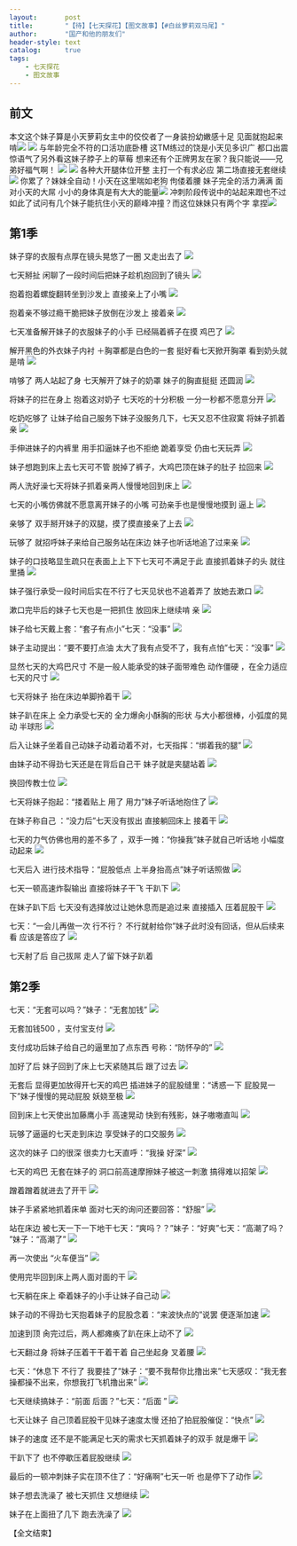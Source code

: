 ```yaml
---
layout:       post
title:        "【待】【七天探花】【图文故事】【#白丝萝莉双马尾】"
author:       "国产和他的朋友们"
header-style: text
catalog:      true
tags:
    - 七天探花
    - 图文故事
---
```


## 前文

本文这个妹子算是小天萝莉女主中的佼佼者了一身装扮幼嫩感十足 见面就抱起来啃![](https://jooao.com/tupian/forum/202411/01/222112zdvaphdmpd01v6c6.gif)
![](https://jooao.com/tupian/forum/202411/01/222126o8z25v5jb1q1b550.gif)
与年龄完全不符的口活功底卧槽 这TM练过的饶是小天见多识广 都口出震惊语气了另外看这妹子脖子上的草莓 想来还有个正牌男友在家？我只能说——兄弟好福气啊！
![](https://jooao.com/tupian/forum/202411/01/222328rks96jy99mq6y114.gif)
![](https://jooao.com/tupian/forum/202411/01/221703hcfjpvfpzwoo5zqo.gif)
各种大开腿体位开整 主打一个有求必应 第二场直接无套继续![](https://jooao.com/tupian/forum/202411/01/222457csivyl8i33yv3lyq.gif)
你累了？妹妹全自动！小天在这里喘如老狗 佝偻着腰 妹子完全的活力满满 面对小天的大屌 小小的身体真是有大大的能量![](https://jooao.com/tupian/forum/202411/01/221808bvut88hz0t8hpzqq.gif)
冲刺阶段传说中的站起来蹬也不过如此了试问有几个妹子能抗住小天的巅峰冲撞？而这位妹妹只有两个字 拿捏![](https://jooao.com/tupian/forum/202411/01/221816w77nzn8avbz6m8kl.gif)

## 第1季

妹子穿的衣服有点厚在镜头晃悠了一圈 又走出去了
![](https://jt.vrnbk.com/tupian/forum/202412/01/203448rqooniic9nzoxszs.gif)

七天掰扯 闲聊了一段时间后把妹子趁机抱回到了镜头
![](https://jt.vrnbk.com/tupian/forum/202412/01/203450seeeq6g6x9eoj9uj.gif)

抱着抱着螺旋翻转坐到沙发上 直接亲上了小嘴
![](https://jt.vrnbk.com/tupian/forum/202412/01/203451rv9dcdddpx4tvd2p.gif)

抱着亲不够过瘾干脆把妹子放倒在沙发上 接着亲
![](https://jt.vrnbk.com/tupian/forum/202412/01/203453z6ahe0kh5u2h0ccd.gif)

七天准备解开妹子的衣服妹子的小手 已经隔着裤子在摸 鸡巴了
![](https://jt.vrnbk.com/tupian/forum/202412/01/203454szoxmzbbqz7nomjq.gif)

解开黑色的外衣妹子内衬 ＋胸罩都是白色的一套 挺好看七天掀开胸罩 看到奶头就是啃
![](https://jt.vrnbk.com/tupian/forum/202412/01/203456rgg2k4r2v82ruvcg.gif)

啃够了 两人站起了身 七天解开了妹子的奶罩 妹子的胸直挺挺 还圆润
![](https://jt.vrnbk.com/tupian/forum/202412/01/203457o5c6sm4776q7774c.gif)

将妹子的拦在身上 抱着这对奶子 七天吃的十分积极 一分一秒都不愿意分开
![](https://jt.vrnbk.com/tupian/forum/202412/01/203459kyazhh2a75v79kmo.gif)

吃奶吃够了 让妹子给自己服务下妹子没服务几下，七天又忍不住寂寞 将妹子抓着亲
![](https://jt.vrnbk.com/tupian/forum/202412/01/203501bblgmm8ntelbem66.gif)

手伸进妹子的内裤里 用手扣逼妹子也不拒绝 跪着享受 仍由七天玩弄
![](https://jt.vrnbk.com/tupian/forum/202412/01/203502pxrxrxdreorfczon.gif)

妹子想跑到床上去七天可不管 脱掉了裤子，大鸡巴顶在妹子的肚子 拉回来
![](https://jt.vrnbk.com/tupian/forum/202412/01/203504j7fdosmw136w39ww.gif)

两人洗好澡七天将妹子抓着亲两人慢慢地回到床上
![](https://jt.vrnbk.com/tupian/forum/202412/01/203507f14idt0winz6iw81.gif)

七天的小嘴仿佛就不愿意离开妹子的小嘴 可劲亲手也是慢慢地摸到 逼上
![](https://jt.vrnbk.com/tupian/forum/202412/01/203509x2644bj8zoxubfbp.gif)

亲够了 双手掰开妹子的双腿，摸了摸直接亲了上去
![](https://jt.vrnbk.com/tupian/forum/202412/01/203511lhx8mdhmbm4ym5bb.gif)

玩够了 就招呼妹子来给自己服务站在床边 妹子也听话地追了过来亲
![](https://jt.vrnbk.com/tupian/forum/202412/01/203514xerrgk1xc6xzku11.gif)

妹子的口技略显生疏只在表面上上下下七天可不满足于此 直接抓着妹子的头 就往里捅
![](https://jt.vrnbk.com/tupian/forum/202412/01/203519venn660nsese71bs.gif)

妹子强行承受一段时间后实在不行了七天见状也不追着弄了 放她去漱口
![](https://jt.vrnbk.com/tupian/forum/202412/01/203531kifmliifwfvsmi28.gif)

漱口完毕后的妹子七天也是一把抓住 放回床上继续啃 亲
![](https://jt.vrnbk.com/tupian/forum/202412/01/203538dhdvoctzf4vwa05w.gif)

妹子给七天戴上套：“套子有点小”七天：“没事”
![](https://jt.vrnbk.com/tupian/forum/202412/01/203543i4cpovlkii2atkln.gif)

妹子主动提出：“要不要打点油 太大了我有点受不了，我有点怕”七天：“没事”
![](https://jt.vrnbk.com/tupian/forum/202412/01/203549kgxe72fgue01u0ge.gif)

显然七天的大鸡巴尺寸 不是一般人能承受的妹子面带难色 动作僵硬 ，在全力适应七天的尺寸
![](https://jt.vrnbk.com/tupian/forum/202412/01/203554jt0hmhtmg5hat5sh.gif)

七天将妹子 抬在床边单脚拎着干
![](https://jt.vrnbk.com/tupian/forum/202412/01/203602i6uy0uj880b9qggn.gif)

妹子趴在床上 全力承受七天的 全力爆肏小酥胸的形状 与大小都很棒，小弧度的晃动 半球形
![](https://jt.vrnbk.com/tupian/forum/202412/01/203610j8v68zhg2hztn86x.gif)

后入让妹子坐着自己动妹子动着动着不对，七天指挥：“绑着我的腿”
![](https://jt.vrnbk.com/tupian/forum/202412/01/203619ozw555yo479rpwmr.gif)

由妹子动不得劲七天还是在背后自己干 妹子就是夹腿站着
![](https://jt.vrnbk.com/tupian/forum/202412/01/203626qb7mbllkm5d11f5e.gif)

换回传教士位
![](https://jt.vrnbk.com/tupian/forum/202412/01/203635ji20g1m6g1mz0zz0.gif)

七天将妹子抱起：“搂着贴上 用了 用力”妹子听话地抱住了
![](https://jt.vrnbk.com/tupian/forum/202412/01/203646iljtbqzbsvgsoils.gif)

在妹子称自己 ：“没力后”七天没有拔出 直接躺回床上 接着干
![](https://jt.vrnbk.com/tupian/forum/202412/01/203652fzs4l0la0p9jnwpa.gif)

七天的力气仿佛也用的差不多了 ，双手一摊：“你操我”妹子就自己听话地 小幅度动起来
![](https://jt.vrnbk.com/tupian/forum/202412/01/203659ye1ohjk421mmhkze.gif)

七天后入 进行技术指导：“屁股低点 上半身抬高点”妹子听话照做
![](https://jt.vrnbk.com/tupian/forum/202412/01/203708jfxte8ioe89ffkff.gif)

七天一顿高速炸裂输出 直接将妹子干飞 干趴下
![](https://jt.vrnbk.com/tupian/forum/202412/01/203717y121qc02tc51t50b.gif)

在妹子趴下后 七天没有选择放过让她休息而是追过来 直接插入 压着屁股干
![](https://jt.vrnbk.com/tupian/forum/202412/01/203728zbjubbussgjjmuib.gif)

七天：“一会儿再做一次 行不行？ 不行就射给你”妹子此时没有回话，但从后续来看 应该是答应了
![](https://jt.vrnbk.com/tupian/forum/202412/01/203741u89juiup4dpiyufp.gif)

七天射了后 自己拔屌 走人了留下妹子趴着


## 第2季

七天：“无套可以吗？”妹子：“无套加钱”
![](https://jt.vrnbk.com/tupian/forum/202412/01/203756nz51wtg40gzg1dir.gif)

无套加钱500 ，支付宝支付
![](https://jt.vrnbk.com/tupian/forum/202412/01/203809ey90e04moychhzye.gif)

支付成功后妹子给自己的逼里加了点东西 号称：“防怀孕的”
![](https://jt.vrnbk.com/tupian/forum/202412/01/203817a95p797jgjggjt8g.gif)

加好了后 妹子回到了床上七天紧随其后 跟了过去
![](https://jt.vrnbk.com/tupian/forum/202412/01/203824t8dm9pft99nm99cz.gif)

无套后 显得更加放得开七天的鸡巴 插进妹子的屁股缝里：“诱惑一下 屁股晃一下”妹子慢慢的晃动屁股 妖娆至极
![](https://jt.vrnbk.com/tupian/forum/202412/01/203832q9vay9padqici0cm.gif)

回到床上七天使出加藤鹰小手 高速晃动 快到有残影，妹子嗷嗷直叫
![](https://jt.vrnbk.com/tupian/forum/202412/01/203842wu4dbmwbdj6h56bb.gif)

玩够了逼逼的七天走到床边 享受妹子的口交服务
![](https://jt.vrnbk.com/tupian/forum/202412/01/203853p1tt5kqa1uxkefkf.gif)

这次的妹子 口的很深 很卖力七天直呼：“我操 好深”
![](https://jt.vrnbk.com/tupian/forum/202412/01/203900t420e5qxz4lfez0i.gif)

七天的鸡巴 无套在妹子的 洞口前高速摩擦妹子被这一刺激 搞得难以招架
![](https://jt.vrnbk.com/tupian/forum/202412/01/203909i1hwpuawusjjsi0p.gif)

蹭着蹭着就进去了开干
![](https://jt.vrnbk.com/tupian/forum/202412/01/203916mph1xhb828pqnxxn.gif)

妹子手紧紧地抓着床单 面对七天的询问还要回答：“舒服”
![](https://jt.vrnbk.com/tupian/forum/202412/01/203927hrfs5qq0eskn51f9.gif)

站在床边 被七天一下一下地干七天：“爽吗？？”妹子：“好爽”七天：“高潮了吗？ ”妹子：“高潮了”
![](https://jt.vrnbk.com/tupian/forum/202412/01/203935qtasja9s8yoryg8a.gif)

再一次使出 “火车便当”
![](https://jt.vrnbk.com/tupian/forum/202412/01/203943mlq3451naiddq1p0.gif)

使用完毕回到床上两人面对面的干
![](https://jt.vrnbk.com/tupian/forum/202412/01/203952uyt61zx6hju9xu7a.gif)

七天躺在床上 牵着妹子的小手让妹子自己动
![](https://jt.vrnbk.com/tupian/forum/202412/01/204002k550889krhhibrv6.gif)

妹子动的不得劲七天抱着妹子的屁股念着：“来波快点的”说罢 便逐渐加速
![](https://jt.vrnbk.com/tupian/forum/202412/01/204011ss7kmpmjtqktbjmh.gif)

加速到顶 肏完过后，两人都瘫痪了趴在床上动不了
![](https://jt.vrnbk.com/tupian/forum/202412/01/204024ydiaq9vz80838gvv.gif)

七天翻过身 将妹子压着干干着干着 自己坐起身 叉着腰
![](https://jt.vrnbk.com/tupian/forum/202412/01/204031mwc3cv1f2chcchx8.gif)

七天：“休息下 不行了 我要挂了”妹子：“要不我帮你比撸出来”七天感叹：“我无套操都操不出来，你想我打飞机撸出来”
![](https://jt.vrnbk.com/tupian/forum/202412/01/204039zu2ilj52pk2qjjuz.gif)

七天继续搞妹子：“前面 后面？”七天：“后面 ”
![](https://jt.vrnbk.com/tupian/forum/202412/01/204051bq3s7spp7pj3ezsx.gif)

七天让妹子 自己顶着屁股干见妹子速度太慢 还拍了拍屁股催促：“快点”
![](https://jt.vrnbk.com/tupian/forum/202412/01/204100o4465f5fcmc5czgb.gif)

妹子的速度 还不是不能满足七天的需求七天抓着妹子的双手 就是爆干
![](https://jt.vrnbk.com/tupian/forum/202412/01/204109gp97zdcfxo9kzcx9.gif)

干趴下了 也不停歇压着屁股继续
![](https://jt.vrnbk.com/tupian/forum/202412/01/204121qjkkmaptemmmsesp.gif)

最后的一顿冲刺妹子实在顶不住了：“好痛啊”七天一听 也是停下了动作
![](https://jt.vrnbk.com/tupian/forum/202412/01/204130dbtdmthr9tlmdhdd.gif)

妹子想去洗澡了 被七天抓住 又想继续
![](https://jt.vrnbk.com/tupian/forum/202412/01/204138fjcc6v29gy30s3kh.gif)

妹子在上面扭了几下 跑去洗澡了
![](https://jt.vrnbk.com/tupian/forum/202412/01/204146m95kk1gkkoakyk0j.gif)

【全文结束】